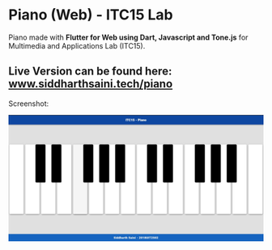 # Piano (Web) - ITC15 Lab

Piano made with **Flutter for Web using Dart, Javascript and Tone.js** for Multimedia and Applications Lab (ITC15).

## Live Version can be found here: www.siddharthsaini.tech/piano

Screenshot:

<p>
  <img src="https://raw.githubusercontent.com/siddharthsaini/piano/master/piano.jpg" alt="Piano">
</p>
